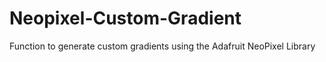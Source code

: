 # Neopixel-Custom-Gradient
Function to generate custom gradients using the Adafruit NeoPixel Library
